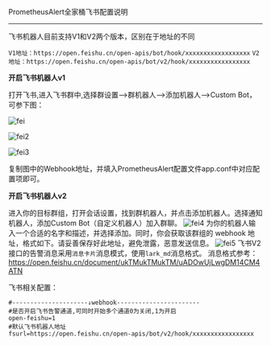 PrometheusAlert全家桶飞书配置说明

-----------------

飞书机器人目前支持V1和V2两个版本，区别在于地址的不同

`V1地址：https://open.feishu.cn/open-apis/bot/hook​/​xxxxxxxxxxxxxxxxxx`
`V2地址：https://open.feishu.cn/open-apis/bot/v2/hook/xxxxxxxxxxxxxxxxx`

 **开启飞书机器人v1**

打开飞书,进入飞书群中,选择群设置-->群机器人-->添加机器人-->Custom Bot，可参下图：

![fei](https://gitee.com/feiyu563/PrometheusAlert/raw/master/doc/feishu1.png)

![fei2](https://gitee.com/feiyu563/PrometheusAlert/raw/master/doc/feishu2.png)

![fei3](https://gitee.com/feiyu563/PrometheusAlert/raw/master/doc/feishu3.png)

复制图中的Webhook地址，并填入PrometheusAlert配置文件app.conf中对应配置项即可。


 **开启飞书机器人v2**

进入你的目标群组，打开会话设置，找到群机器人，并点击添加机器人。选择通知机器人，添加Custom Bot（自定义机器人）加入群聊。
![fei4](https://gitee.com/feiyu563/PrometheusAlert/raw/master/doc/feishu4.png)
为你的机器人输入一个合适的名字和描述，并选择添加。同时，你会获取该群组的 webhook 地址，格式如下。请妥善保存好此地址，避免泄露，恶意发送信息。
![fei5](https://gitee.com/feiyu563/PrometheusAlert/raw/master/doc/feishu5.gif)
飞书V2接口的告警消息采用`消息卡片`消息模式，使用`lark_md`消息格式。
消息格式参考：
https://open.feishu.cn/document/ukTMukTMukTM/uADOwUjLwgDM14CM4ATN

飞书相关配置：

```
#---------------------↓webhook-----------------------
#是否开启飞书告警通道,可同时开始多个通道0为关闭,1为开启
open-feishu=1
#默认飞书机器人地址
fsurl=https://open.feishu.cn/open-apis/bot/v2/hook/xxxxxxxxxxxxxxxxx
```
